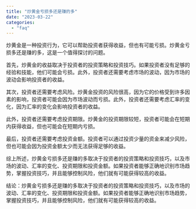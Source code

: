 ```yaml
---
title: "炒黄金亏损多还是赚的多"
date: "2023-03-22"
categories: 
  - "faq"
---
```


炒黄金是一种投资行为，它可以帮助投资者获得收益，但也有可能亏损。炒黄金亏损多还是赚的多，这是一个值得探讨的问题。

首先，炒黄金的收益取决于投资者的投资策略和投资技巧。如果投资者没有足够的经验和技能，他们可能会亏损。此外，投资者还需要考虑市场的波动，因为市场的波动会影响投资者的收益。

其次，投资者还需要考虑风险。炒黄金投资的风险很高，因为它的价格受到许多因素的影响，投资者可能会因为市场波动而亏损。此外，投资者还需要考虑汇率的变化，因为汇率的变化会影响投资者的收益。

此外，投资者还需要考虑投资期限。炒黄金的投资期限较短，投资者可能会在短期内获得收益，但也可能会在短期内亏损。

最后，投资者还需要考虑投资金额。投资者可以通过投资少量的资金来减少风险，但也可能会因为投资金额太少而无法获得足够的收益。

综上所述，炒黄金亏损多还是赚的多取决于投资者的投资策略和投资技巧，以及市场的波动、汇率的变化、投资期限和投资金额。如果投资者能够正确地识别市场趋势，掌握投资技巧，并且能够控制风险，他们就有可能获得较高的收益。

结论：炒黄金亏损多还是赚的多取决于投资者的投资策略和投资技巧，以及市场的波动、汇率的变化、投资期限和投资金额。如果投资者能够正确地识别市场趋势，掌握投资技巧，并且能够控制风险，他们就有可能获得较高的收益。
